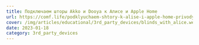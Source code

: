 ```yaml
---
title: Подключаем шторы Akko и Dooya к Алисе и Apple Home
url: https://comf.life/podklyuchaem-shtory-k-alise-i-apple-home-privody-akko-dm35eq-x-i-am82tv.html
cover: /img/articles/educational/3rd_party_devices/blinds_with_alice.webp
date: 2023-01-18
category: 3rd_party_devices
---
```

